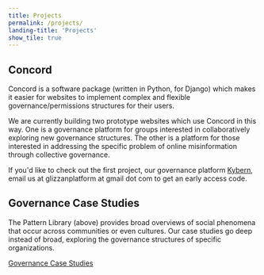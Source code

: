 ```yaml
---
title: Projects
permalink: /projects/
landing-title: 'Projects'
show_tile: true
---
```


## Concord

Concord is a software package (written in Python, for Django) which makes it easier for websites to implement complex and flexible governance/permissions structures for their users.

We are currently building two prototype websites which use Concord in this way.  One is a governance platform for groups interested in collaboratively exploring new governance structures.  The other is a platform for those interested in addressing the specific problem of online misinformation through collective governance.

If you'd like to check out the first project, our governance platform [Kybern](https://www.kybern.org/), email us at glizzanplatform at gmail dot com to get an early access
code.

## Governance Case Studies

The Pattern Library (above) provides broad overviews of social phenomena that occur across communities or even cultures.  Our case studies go deep instead of broad, exploring the governance structures of specific organizations.  

[Governance Case Studies](https://github.com/shaunagm/governance-resources)
